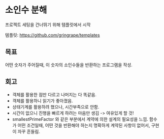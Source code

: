 # 소인수 분해
프로젝트 세팅을 건너뛰기 위해 템플릿에서 시작

템플릿: https://github.com/gringrape/templates

## 목표
어떤 숫자가 주어질때, 이 숫자의 소인수들을 반환하는 프로그램을 작성.

## 회고
- 객체를 활용한 점만 다르고 나머지는 다 똑같음.
- 객체를 활용하니 읽기가 좋아졌음.
- 상태기계를 활용하려 했으나, 시간부족으로 안함.
- 시간이 없으니 진행을 빠르게 하려는 마음만 생김 -> 여유있게 할 것!
- smallestPrimeFactor 와 같은 부분에서 계약에 의한 설계의 필요성을 느낌.
함수가 어떤 조건일때, 어떤 것을 반환해야 하는지 명확하게 계약된 사항이 없어서, 구현이 자꾸 흔들림.
